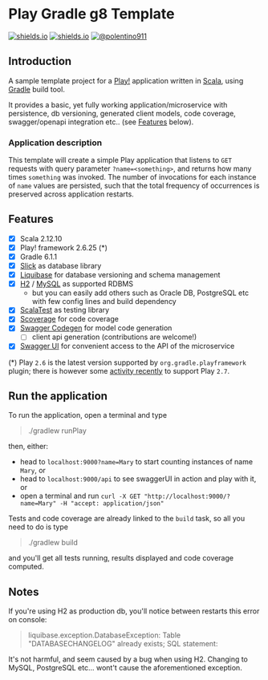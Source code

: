 Play Gradle g8 Template
=========================
[![shields.io](https://img.shields.io/badge/CONTRIBUTORS-WELCOME&lt;3-blueviolet?logo=scala)](https://creativecommons.org/publicdomain/zero/1.0/)
[![shields.io](http://img.shields.io/badge/LICENSE-CC0-blue.svg)](https://creativecommons.org/publicdomain/zero/1.0/)
[![@polentino911](https://img.shields.io/badge/VERSION-0.0.1-brightgreen.svg)](https://twitter.com/polentino911)

## Introduction
A sample template project for a [Play!](https://www.playframework.com/) application written
in [Scala](https://www.scala-lang.org/), using [Gradle](https://gradle.org/) build tool.

It provides a basic, yet fully working application/microservice with persistence, db versioning,
generated client models, code coverage, swagger/openapi integration etc..
(see [Features](#Features) below).

 ### Application description
This template will create a simple Play application that listens to `GET` requests with query parameter 
`?name=<something>`, and returns how many times `something` was invoked. The number of invocations for each instance of
`name` values are persisted, such that the total frequency of occurrences is preserved across application restarts.

## Features
 - [x] Scala 2.12.10
 - [x] Play! framework 2.6.25 (*)
 - [x] Gradle 6.1.1
 - [x] [Slick](http://scala-slick.org/) as database library
 - [x] [Liquibase](https://www.liquibase.org/) for database versioning and schema management
 - [x] [H2](https://www.h2database.com/html/main.html) / [MySQL](https://www.mysql.com/it) as supported RDBMS 
   - but you can easily add others such as Oracle DB, PostgreSQL etc with few config lines and build dependency
 - [x] [ScalaTest](http://www.scalatest.org/) as testing library
 - [x] [Scoverage](http://scoverage.org/) for code coverage
 - [x] [Swagger Codegen](https://github.com/swagger-api/swagger-codegen) for model code generation
   - [ ] client api generation (contributions are welcome!)
 - [x] [Swagger UI](https://github.com/swagger-api/swagger-ui) for convenient access to the API of
   the microservice

(*) Play `2.6` is the latest version supported by `org.gradle.playframework` plugin; there is however some
[activity recently](https://github.com/gradle/playframework/commit/ee20b323b1a79f85f8261621272e4743e6476968) 
to support Play `2.7`.

## Run the application

To run the application, open a terminal and type

> ./gradlew runPlay

then, either:
  - head to `localhost:9000?name=Mary` to start counting instances of name `Mary`, or
  - head to `localhost:9000/api` to see swaggerUI in action and play with it, or
  - open a terminal and run `curl -X GET "http://localhost:9000/?name=Mary" -H "accept: application/json"`

Tests and code coverage are already linked to the `build` task, so all you need to
do is type
> ./gradlew build

and you'll get all tests running, results displayed and code coverage computed.

## Notes

If you're using H2 as production db, you'll notice between restarts this error on console:
> liquibase.exception.DatabaseException: Table "DATABASECHANGELOG" already exists; SQL statement:

It's not harmful, and seem caused by a bug when using H2. Changing to MySQL, PostgreSQL etc...
wont't cause the aforementioned exception.